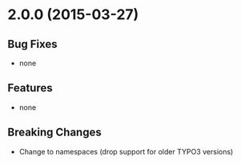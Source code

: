 # 2.0.0 (2015-03-27)

## Bug Fixes

* none

## Features

* none

## Breaking Changes

* Change to namespaces (drop support for older TYPO3 versions)